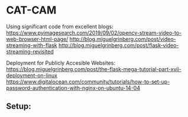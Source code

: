 CAT-CAM
=====================

Using significant code from excellent blogs:
https://www.pyimagesearch.com/2019/09/02/opencv-stream-video-to-web-browser-html-page/
http://blog.miguelgrinberg.com/post/video-streaming-with-flask
http://blog.miguelgrinberg.com/post/flask-video-streaming-revisited

Deployment for Publicly Accesible Websites:
https://blog.miguelgrinberg.com/post/the-flask-mega-tutorial-part-xvii-deployment-on-linux
https://www.digitalocean.com/community/tutorials/how-to-set-up-password-authentication-with-nginx-on-ubuntu-14-04


Setup:
- 
